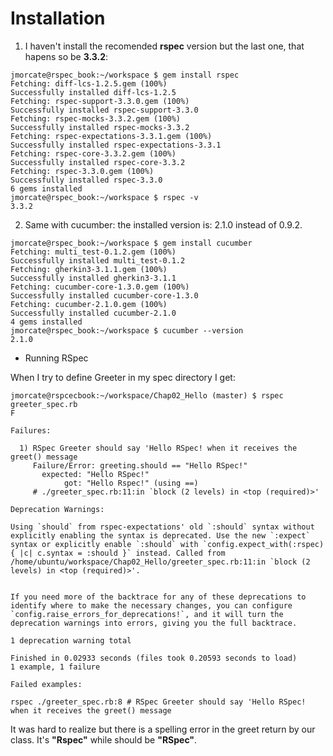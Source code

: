 # Installation
1. I haven't install the recomended **rspec** version but the last one, that 
hapens so be **3.3.2**:

```console
jmorcate@rspec_book:~/workspace $ gem install rspec
Fetching: diff-lcs-1.2.5.gem (100%)
Successfully installed diff-lcs-1.2.5
Fetching: rspec-support-3.3.0.gem (100%)
Successfully installed rspec-support-3.3.0
Fetching: rspec-mocks-3.3.2.gem (100%)
Successfully installed rspec-mocks-3.3.2
Fetching: rspec-expectations-3.3.1.gem (100%)
Successfully installed rspec-expectations-3.3.1
Fetching: rspec-core-3.3.2.gem (100%)
Successfully installed rspec-core-3.3.2
Fetching: rspec-3.3.0.gem (100%)
Successfully installed rspec-3.3.0
6 gems installed
jmorcate@rspec_book:~/workspace $ rspec -v
3.3.2
```
2. Same with cucumber: the installed version is: 2.1.0 instead of 0.9.2.
```console
jmorcate@rspec_book:~/workspace $ gem install cucumber
Fetching: multi_test-0.1.2.gem (100%)
Successfully installed multi_test-0.1.2
Fetching: gherkin3-3.1.1.gem (100%)
Successfully installed gherkin3-3.1.1
Fetching: cucumber-core-1.3.0.gem (100%)
Successfully installed cucumber-core-1.3.0
Fetching: cucumber-2.1.0.gem (100%)
Successfully installed cucumber-2.1.0
4 gems installed
jmorcate@rspec_book:~/workspace $ cucumber --version
2.1.0
```

* Running RSpec

When I try to define Greeter in my spec directory I get:

```console
jmorcate@rspcecbook:~/workspace/Chap02_Hello (master) $ rspec greeter_spec.rb 
F

Failures:

  1) RSpec Greeter should say 'Hello RSpec! when it receives the greet() message
     Failure/Error: greeting.should == "Hello RSpec!"
       expected: "Hello RSpec!"
            got: "Hello Rspec!" (using ==)
     # ./greeter_spec.rb:11:in `block (2 levels) in <top (required)>'

Deprecation Warnings:

Using `should` from rspec-expectations' old `:should` syntax without explicitly enabling the syntax is deprecated. Use the new `:expect` syntax or explicitly enable `:should` with `config.expect_with(:rspec) { |c| c.syntax = :should }` instead. Called from /home/ubuntu/workspace/Chap02_Hello/greeter_spec.rb:11:in `block (2 levels) in <top (required)>'.


If you need more of the backtrace for any of these deprecations to
identify where to make the necessary changes, you can configure
`config.raise_errors_for_deprecations!`, and it will turn the
deprecation warnings into errors, giving you the full backtrace.

1 deprecation warning total

Finished in 0.02933 seconds (files took 0.20593 seconds to load)
1 example, 1 failure

Failed examples:

rspec ./greeter_spec.rb:8 # RSpec Greeter should say 'Hello RSpec! when it receives the greet() message

```

It was hard to realize but there is a spelling error in the greet return by
our class. It's **"Rspec"** while should be **"RSpec"**.
